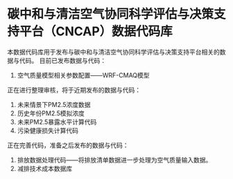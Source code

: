 # 碳中和与清洁空气协同科学评估与决策支持平台（CNCAP）数据代码库
本数据代码库用于发布与碳中和与清洁空气协同科学评估与决策支持平台相关的数据与代码。
目前已发布数据与代码：
1. 空气质量模型相关参数配置——WRF-CMAQ模型


正在进行整理审核，将于近期发布的数据与代码：
1. 未来情景下PM2.5浓度数据
2. 历史年份PM2.5模拟浓度
3. 未来PM2.5暴露水平计算代码
4. 污染健康损失计算代码



正在完善代码，准备之后发布的数据与代码：
1. 排放数据处理代码——将排放清单数据进一步处理为空气质量输入数据。
2. 减排技术成本数据库
